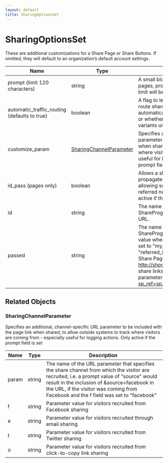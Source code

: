 ```yaml
---
layout: default
title: SharingOptionsSet
---
```


# SharingOptionsSet

These are additional customizations for a Share Page or Share Buttons. If omitted, they will default to an organization’s default account settings.

| Name | Type | Description
|------|------|-----------
| prompt (limit 120 characters) | string | A small block of text that appears on share pages, prompting the user to share. Character limit will be enforced on creation and update.
| automatic_traffic_routing (defaults to true) | boolean | A flag to let ShareProgress know whether to route share content A/B test traffic automatically via a multi-arm bandit algorithm, or whether traffic is even split across all variants until a winner is selected.
| customize_param | [SharingChannelParameter](#sharingchannelparameter) |  Specifies an additional, channel-specific URL parameter to be included with the page link when shared, to allow outside systems to track where visitors are coming from - especially useful for logging actions. Only active if the prompt field is set
| id_pass (pages only)| boolean  | Allows a sharer identification parameter to be propagated through the URL of the shared link, allowing some CRMs to keep track of who referred new visitors to the website. Only active if the id field is set.
| id | string | The name of the identification parameter that ShareProgress will look for in the Share Page URL.
| passed | string | The name of the referrer parameter that ShareProgress will use for specifying the id value when users share page_url. E.g., if id is set to "my_id" and passed is set to "referred_by", then someone who visits a Share Page with the following URL: http://shpg.org/1/25?my_id=1234 would share links with the following additional parameter included: http://my_url.com?sp_ref=sp_stuff_goes_here&referred_by=1234

## Related Objects

### SharingChannelParameter

Specifies an additional, channel-specific URL parameter to be included with the page link when shared, to allow outside systems to track where visitors are coming from - especially useful for logging actions. Only active if the prompt field is set

| Name | Type | Description
|------|------|-----------
| param | string | The name of the URL parameter that specifies the share channel from which the visitor are recruited, i.e. a prompt value of "source" would result in the inclusion of &source=facebook in the URL, if the visitor was coming from Facebook and the f field was set to "facebook"
| f | string | Parameter value for visitors recruited from Facebook sharing
| e | string | Parameter value for visitors recruited through email sharing
| t | string | Parameter value for visitors recruited from Twitter sharing
| o | string | Parameter value for visitors recruited from click-to-copy link sharing
